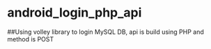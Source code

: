 # android_login_php_api

##Using volley library to login MySQL DB, api is build using PHP and method is POST
